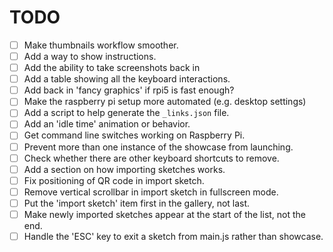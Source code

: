 # TODO

* [ ] Make thumbnails workflow smoother.
* [ ] Add a way to show instructions.
* [ ] Add the ability to take screenshots back in
* [ ] Add a table showing all the keyboard interactions.
* [ ] Add back in 'fancy graphics' if rpi5 is fast enough?
* [ ] Make the raspberry pi setup more automated (e.g. desktop settings)
* [ ] Add a script to help generate the `_links.json` file.
* [ ] Add an 'idle time' animation or behavior.
* [ ] Get command line switches working on Raspberry Pi.
* [ ] Prevent more than one instance of the showcase from launching.
* [ ] Check whether there are other keyboard shortcuts to remove.
* [ ] Add a section on how importing sketches works.
* [ ] Fix positioning of QR code in import sketch.
* [ ] Remove vertical scrollbar in import sketch in fullscreen mode.
* [ ] Put the 'import sketch' item first in the gallery, not last.
* [ ] Make newly imported sketches appear at the start of the list, not the end.
* [ ] Handle the 'ESC' key to exit a sketch from main.js rather than showcase.
